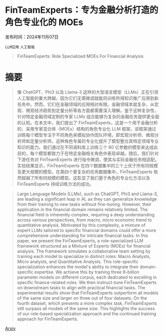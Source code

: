 # FinTeamExperts：专为金融分析打造的角色专业化的 MOEs

发布时间：2024年11月07日

`LLM应用` `人工智能`

> FinTeamExperts: Role Specialized MOEs For Financial Analysis

# 摘要

> 像 ChatGPT、Phi3 以及 Llama-3 这样的大型语言模型（LLMs）正在引领人工智能的重大跨越，因为它们无需微调就能将训练所得知识推广应用到新任务中。然而，它们在金融领域的应用相对有限。金融领域本就复杂，从宏观、微观经济趋势到定量分析等各方面都需要深入理解。鉴于这种复杂性，针对特定金融领域定制的专家 LLMs 组合能够为复杂的金融任务提供更全面的认知。在本文中，我们提出了 FinTeamExperts，这是一个用于金融分析的、采用专家混合体（MOEs）结构的角色专业化 LLM 框架。该框架通过训练每个模型专注于不同角色来模拟协作团队环境，即宏观分析师、微观分析师和定量分析师。这种角色专属的专业化提升了模型整合其特定领域专业知识的能力。我们通过在不同语料库上训练三个 80 亿参数的模型来达成此目的，每个模型都致力于在特定金融相关角色中表现卓越。随后，我们针对下游任务对 FinTeamExperts 进行指令微调，使其与实际金融任务相适配。实验结果显示，FinTeamExperts 在四个数据集中的三个上优于所有同规模及更大规模的模型。在第四个更复杂的任务数据集中，FinTeamExperts 依然超越了所有同规模的模型。这彰显了我们基于角色的专业化方法以及 FinTeamExperts 持续训练方法的成功。

> Large Language Models (LLMs), such as ChatGPT, Phi3 and Llama-3, are leading a significant leap in AI, as they can generalize knowledge from their training to new tasks without fine-tuning. However, their application in the financial domain remains relatively limited. The financial field is inherently complex, requiring a deep understanding across various perspectives, from macro, micro economic trend to quantitative analysis. Motivated by this complexity, a mixture of expert LLMs tailored to specific financial domains could offer a more comprehensive understanding for intricate financial tasks. In this paper, we present the FinTeamExperts, a role-specialized LLM framework structured as a Mixture of Experts (MOEs) for financial analysis. The framework simulates a collaborative team setting by training each model to specialize in distinct roles: Macro Analysts, Micro analysts, and Quantitative Analysts. This role-specific specialization enhances the model's ability to integrate their domain-specific expertise. We achieve this by training three 8-billion parameter models on different corpus, each dedicated to excelling in specific finance-related roles. We then instruct-tune FinTeamExperts on downstream tasks to align with practical financial tasks. The experimental results show that FinTeamExperts outperform all models of the same size and larger on three out of four datasets. On the fourth dataset, which presents a more complex task, FinTeamExperts still surpass all models of the same size. This highlights the success of our role-based specialization approach and the continued training approach for FinTeamExperts.

[Arxiv](https://arxiv.org/abs/2410.21338)